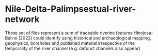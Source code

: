 # Nile-Delta-Palimpsestual-river-network
These set of files represent a sum of traceable riverine features Hinojosa-Balino (2022) could identify using historical and archaeological mapping, geophysics, boreholes and published material irrespective of the temporality of the river channel (e.g. defunct channels also appear)
